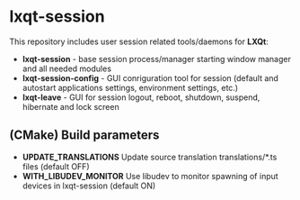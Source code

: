 lxqt-session
===

This repository includes user session related tools/daemons for **LXQt**:
- **lxqt-session** - base session process/manager starting window manager and all needed modules
- **lxqt-session-config** - GUI conriguration tool for session (default and autostart applications settings, environment settings, etc.)
- **lxqt-leave** - GUI for session logout, reboot, shutdown, suspend, hibernate and lock screen

(CMake) Build parameters
---
- **UPDATE_TRANSLATIONS** Update source translation translations/\*.ts files (default OFF)
- **WITH_LIBUDEV_MONITOR** Use libudev to monitor spawning of input devices in lxqt-session (default ON)
